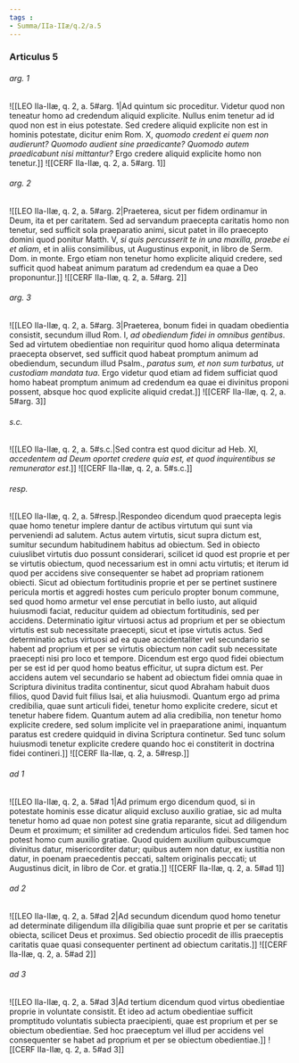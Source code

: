 ```yaml
---
tags : 
- Summa/IIa-IIæ/q.2/a.5
---
```


### Articulus 5

###### arg. 1
![[LEO IIa-IIæ, q. 2, a. 5#arg. 1|Ad quintum sic proceditur. Videtur quod non teneatur homo ad credendum aliquid explicite. Nullus enim tenetur ad id quod non est in eius potestate. Sed credere aliquid explicite non est in hominis potestate, dicitur enim Rom. X, *quomodo credent ei quem non audierunt? Quomodo audient sine praedicante? Quomodo autem praedicabunt nisi mittantur?* Ergo credere aliquid explicite homo non tenetur.]]
![[CERF IIa-IIæ, q. 2, a. 5#arg. 1]]

###### arg. 2
![[LEO IIa-IIæ, q. 2, a. 5#arg. 2|Praeterea, sicut per fidem ordinamur in Deum, ita et per caritatem. Sed ad servandum praecepta caritatis homo non tenetur, sed sufficit sola praeparatio animi, sicut patet in illo praecepto domini quod ponitur Matth. V, *si quis percusserit te in una maxilla, praebe ei et aliam*, et in aliis consimilibus, ut Augustinus exponit, in libro de Serm. Dom. in monte. Ergo etiam non tenetur homo explicite aliquid credere, sed sufficit quod habeat animum paratum ad credendum ea quae a Deo proponuntur.]]
![[CERF IIa-IIæ, q. 2, a. 5#arg. 2]]

###### arg. 3
![[LEO IIa-IIæ, q. 2, a. 5#arg. 3|Praeterea, bonum fidei in quadam obedientia consistit, secundum illud Rom. I, *ad obediendum fidei in omnibus gentibus*. Sed ad virtutem obedientiae non requiritur quod homo aliqua determinata praecepta observet, sed sufficit quod habeat promptum animum ad obediendum, secundum illud Psalm., *paratus sum, et non sum turbatus, ut custodiam mandata tua*. Ergo videtur quod etiam ad fidem sufficiat quod homo habeat promptum animum ad credendum ea quae ei divinitus proponi possent, absque hoc quod explicite aliquid credat.]]
![[CERF IIa-IIæ, q. 2, a. 5#arg. 3]]

###### s.c.
![[LEO IIa-IIæ, q. 2, a. 5#s.c.|Sed contra est quod dicitur ad Heb. XI, *accedentem ad Deum oportet credere quia est, et quod inquirentibus se remunerator est*.]]
![[CERF IIa-IIæ, q. 2, a. 5#s.c.]]

###### resp.
![[LEO IIa-IIæ, q. 2, a. 5#resp.|Respondeo dicendum quod praecepta legis quae homo tenetur implere dantur de actibus virtutum qui sunt via perveniendi ad salutem. Actus autem virtutis, sicut supra dictum est, sumitur secundum habitudinem habitus ad obiectum. Sed in obiecto cuiuslibet virtutis duo possunt considerari, scilicet id quod est proprie et per se virtutis obiectum, quod necessarium est in omni actu virtutis; et iterum id quod per accidens sive consequenter se habet ad propriam rationem obiecti. Sicut ad obiectum fortitudinis proprie et per se pertinet sustinere pericula mortis et aggredi hostes cum periculo propter bonum commune, sed quod homo armetur vel ense percutiat in bello iusto, aut aliquid huiusmodi faciat, reducitur quidem ad obiectum fortitudinis, sed per accidens. Determinatio igitur virtuosi actus ad proprium et per se obiectum virtutis est sub necessitate praecepti, sicut et ipse virtutis actus. Sed determinatio actus virtuosi ad ea quae accidentaliter vel secundario se habent ad proprium et per se virtutis obiectum non cadit sub necessitate praecepti nisi pro loco et tempore. Dicendum est ergo quod fidei obiectum per se est id per quod homo beatus efficitur, ut supra dictum est. Per accidens autem vel secundario se habent ad obiectum fidei omnia quae in Scriptura divinitus tradita continentur, sicut quod Abraham habuit duos filios, quod David fuit filius Isai, et alia huiusmodi. Quantum ergo ad prima credibilia, quae sunt articuli fidei, tenetur homo explicite credere, sicut et tenetur habere fidem. Quantum autem ad alia credibilia, non tenetur homo explicite credere, sed solum implicite vel in praeparatione animi, inquantum paratus est credere quidquid in divina Scriptura continetur. Sed tunc solum huiusmodi tenetur explicite credere quando hoc ei constiterit in doctrina fidei contineri.]]
![[CERF IIa-IIæ, q. 2, a. 5#resp.]]

###### ad 1
![[LEO IIa-IIæ, q. 2, a. 5#ad 1|Ad primum ergo dicendum quod, si in potestate hominis esse dicatur aliquid excluso auxilio gratiae, sic ad multa tenetur homo ad quae non potest sine gratia reparante, sicut ad diligendum Deum et proximum; et similiter ad credendum articulos fidei. Sed tamen hoc potest homo cum auxilio gratiae. Quod quidem auxilium quibuscumque divinitus datur, misericorditer datur; quibus autem non datur, ex iustitia non datur, in poenam praecedentis peccati, saltem originalis peccati; ut Augustinus dicit, in libro de Cor. et gratia.]]
![[CERF IIa-IIæ, q. 2, a. 5#ad 1]]

###### ad 2
![[LEO IIa-IIæ, q. 2, a. 5#ad 2|Ad secundum dicendum quod homo tenetur ad determinate diligendum illa diligibilia quae sunt proprie et per se caritatis obiecta, scilicet Deus et proximus. Sed obiectio procedit de illis praeceptis caritatis quae quasi consequenter pertinent ad obiectum caritatis.]]
![[CERF IIa-IIæ, q. 2, a. 5#ad 2]]

###### ad 3
![[LEO IIa-IIæ, q. 2, a. 5#ad 3|Ad tertium dicendum quod virtus obedientiae proprie in voluntate consistit. Et ideo ad actum obedientiae sufficit promptitudo voluntatis subiecta praecipienti, quae est proprium et per se obiectum obedientiae. Sed hoc praeceptum vel illud per accidens vel consequenter se habet ad proprium et per se obiectum obedientiae.]]
![[CERF IIa-IIæ, q. 2, a. 5#ad 3]]

